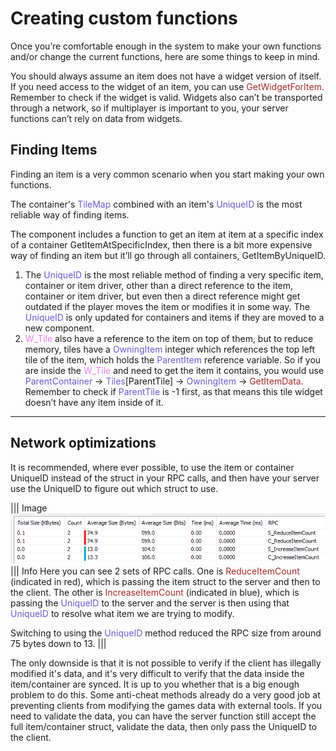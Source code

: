 # Creating custom functions

Once you’re comfortable enough in the system to make your own functions and/or change the current functions, here are some things to keep in mind.

You should always assume an item does not have a widget version of itself. If you need access to the widget of an item, you can use <span style="color:brown">GetWidgetForItem</span>. Remember to check if the widget is valid.
Widgets also can’t be transported through a network, so if multiplayer is important to you, your server functions can’t rely on data from widgets.

## Finding Items

Finding an item is a very common scenario when you start making your own functions.

The container's <span style="color:slateblue">TileMap</span> combined with an item's <span style="color:slateblue">UniqueID</span> is the most reliable way of finding items.

The component includes a function to get an item at item at a specific index of a container GetItemAtSpecificIndex, then there is a bit more expensive way of finding an item but it’ll go through all containers, GetItemByUniqueID.

1. The <span style="color:slateblue">UniqueID</span> is the most reliable method of finding a very specific item, container or item driver, other than a direct reference to the item, container or item driver, but even then a direct reference might get outdated if the player moves the item or modifies it in some way. The <span style="color:slateblue">UniqueID</span> is only updated for containers and items if they are moved to a new component.
2. <span style="color:violet">W_Tile</span> also have a reference to the item on top of them, but to reduce memory, tiles have a <span style="color:slateblue">OwningItem</span> integer which references the top left tile of the item, which holds the <span style="color:slateblue">ParentItem</span> reference variable.
So if you are inside the <span style="color:violet">W_Tile</span> and need to get the item it contains, you would use <span style="color:slateblue">ParentContainer</span> -> <span style="color:slateblue">Tiles</span>[ParentTile] -> <span style="color:slateblue">OwningItem</span> -> <span style="color:brown">GetItemData</span>. Remember to check if <span style="color:slateblue">ParentTile</span> is -1 first, as that means this tile widget doesn’t have any item inside of it.

---

## Network optimizations

It is recommended, where ever possible, to use the item or container UniqueID instead of the struct in your RPC calls, and then have your server use the UniqueID to figure out which struct to use.



||| Image
![](/pictures/networkoptimization.png)
||| Info
Here you can see 2 sets of RPC calls. One is <span style="color:brown">ReduceItemCount</span> (indicated in red), which is passing the item struct to the server and then to the client.
The other is <span style="color:brown">IncreaseItemCount</span> (indicated in blue), which is passing the <span style="color:slateblue">UniqueID</span> to the server and the server is then using that <span style="color:slateblue">UniqueID</span> to resolve what item we are trying to modify. 

Switching to using the <span style="color:slateblue">UniqueID</span> method reduced the RPC size from around 75 bytes down to 13.
|||

The only downside is that it is not possible to verify if the client has illegally modified it's data, and it's very difficult to verify that the data inside the item/container are synced. It is up to you whether that is a big enough problem to do this. Some anti-cheat methods already do a very good job at preventing clients from modifying the games data with external tools.
If you need to validate the data, you can have the server function still accept the full item/container struct, validate the data, then only pass the UniqueID to the client.